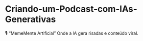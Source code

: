 # Criando-um-Podcast-com-IAs-Generativas
🎙️ “MemeMente Artificial” Onde a IA gera risadas e conteúdo viral.
